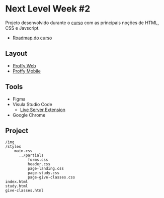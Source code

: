 # Next Level Week #2

Projeto desenvolvido durante o [curso](https://nextlevelweek.com/) com as principais noções de HTML, CSS e Javscript.

- [Roadmap do curso](https://www.notion.so/Front-end-ab15ef64dbe7459aba38364cf60af9d2)

## Layout

- [Proffy Web](https://www.figma.com/file/ry0ZXLwQMyUezaR5eG1AHO/NLW2-Proffy-Web)
- [Proffy Mobile](https://www.figma.com/file/oh5lNN5V0PrUIU5LJtc36A/NLW2-Proffy-Mobile)

## Tools

- Figma
- Visula Studio Code
    - [Live Server Extension](https://github.com/ritwickdey/vscode-live-server)
- Google Chrome

## Project
```
/img
/styles
    main.css
      ../partials
          forms.css
          header.css
          page-landing.css
          page-study.css
          page-give-classes.css
index.html
study.html
give-classes.html
```
